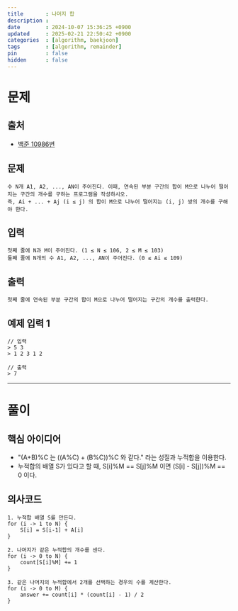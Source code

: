```yaml
---
title       : 나머지 합
description :
date        : 2024-10-07 15:36:25 +0900
updated     : 2025-02-21 22:50:42 +0900
categories  : [algorithm, baekjoon]
tags        : [algorithm, remainder]
pin         : false
hidden      : false
---
```


# 문제

## 출처
- [백준 10986번](https://www.acmicpc.net/problem/10986)

## 문제
```plaintext
수 N개 A1, A2, ..., AN이 주어진다. 이때, 연속된 부분 구간의 합이 M으로 나누어 떨어지는 구간의 개수를 구하는 프로그램을 작성하시오.
즉, Ai + ... + Aj (i ≤ j) 의 합이 M으로 나누어 떨어지는 (i, j) 쌍의 개수를 구해야 한다.
```

## 입력
```plaintext
첫째 줄에 N과 M이 주어진다. (1 ≤ N ≤ 106, 2 ≤ M ≤ 103)
둘째 줄에 N개의 수 A1, A2, ..., AN이 주어진다. (0 ≤ Ai ≤ 109)
```

## 출력
```plaintext
첫째 줄에 연속된 부분 구간의 합이 M으로 나누어 떨어지는 구간의 개수를 출력한다.
```

## 예제 입력 1 
```plaintext
// 입력
> 5 3
> 1 2 3 1 2

// 출력
> 7
```

---

# 풀이

## 핵심 아이디어
- "(A+B)%C 는 ((A%C) + (B%C))%C 와 같다." 라는 성질과 누적합을 이용한다.
- 누적합의 배열 S가 있다고 할 때, S[i]%M == S[j]%M 이면 (S[i] - S[j])%M == 0 이다.

## 의사코드
```plaintext
1. 누적합 배열 S를 만든다.
for (i -> 1 to N) {
    S[i] = S[i-1] + A[i]
}

2. 나머지가 같은 누적합의 개수를 센다.
for (i -> 0 to N) {
    count[S[i]%M] += 1
}

3. 같은 나머지의 누적합에서 2개를 선택하는 경우의 수를 계산한다.
for (i -> 0 to M) {
    answer += count[i] * (count[i] - 1) / 2
}
```
